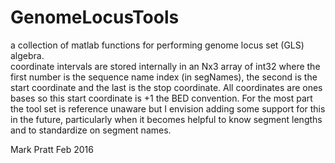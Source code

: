 # GenomeLocusTools
a collection of matlab functions for performing genome locus set (GLS) algebra.  
coordinate intervals are stored internally in an Nx3 array of int32 where the first
number is the sequence name index (in segNames), the second is the start coordinate and the last is
the stop coordinate.  All coordinates are ones bases so this start coordinate is +1 the BED convention.
For the most part the tool set is reference unaware but I envision adding some support for this in the
future, particularly when it becomes helpful to know segment lengths and to standardize on segment names.

Mark Pratt
Feb 2016

